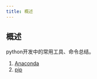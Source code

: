```yaml
---
title: 概述
---
```

## 概述
python开发中的常用工具、命令总结。
1. [Anaconda](/tools/python/anaconda.html)
2. [pip](/tools/python/pip.html)